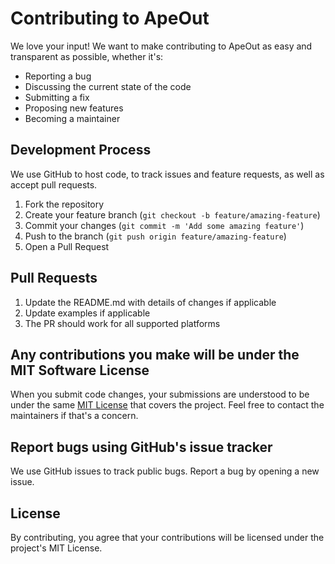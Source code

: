 # Contributing to ApeOut

We love your input! We want to make contributing to ApeOut as easy and transparent as possible, whether it's:

- Reporting a bug
- Discussing the current state of the code
- Submitting a fix
- Proposing new features
- Becoming a maintainer

## Development Process

We use GitHub to host code, to track issues and feature requests, as well as accept pull requests.

1. Fork the repository
2. Create your feature branch (`git checkout -b feature/amazing-feature`)
3. Commit your changes (`git commit -m 'Add some amazing feature'`)
4. Push to the branch (`git push origin feature/amazing-feature`)
5. Open a Pull Request

## Pull Requests

1. Update the README.md with details of changes if applicable
2. Update examples if applicable
3. The PR should work for all supported platforms

## Any contributions you make will be under the MIT Software License

When you submit code changes, your submissions are understood to be under the same [MIT License](LICENSE.md) that covers the project. Feel free to contact the maintainers if that's a concern.

## Report bugs using GitHub's issue tracker

We use GitHub issues to track public bugs. Report a bug by opening a new issue.

## License

By contributing, you agree that your contributions will be licensed under the project's MIT License.
